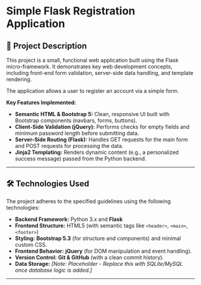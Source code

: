 # Simple Flask Registration Application

## 🚀 Project Description

This project is a small, functional web application built using the Flask micro-framework. It demonstrates key web development concepts, including front-end form validation, server-side data handling, and template rendering.

The application allows a user to register an account via a simple form.

**Key Features Implemented:**

* **Semantic HTML & Bootstrap 5:** Clean, responsive UI built with Bootstrap components (navbars, forms, buttons).
* **Client-Side Validation (jQuery):** Performs checks for empty fields and minimum password length before submitting data.
* **Server-Side Routing (Flask):** Handles GET requests for the main form and POST requests for processing the data.
* **Jinja2 Templating:** Renders dynamic content (e.g., a personalized success message) passed from the Python backend.

---

## 🛠 Technologies Used

The project adheres to the specified guidelines using the following technologies:

* **Backend Framework:** Python 3.x and **Flask**
* **Frontend Structure:** HTML5 (with semantic tags like `<header>`, `<main>`, `<footer>`)
* **Styling:** **Bootstrap 5.3** (for structure and components) and minimal custom CSS.
* **Frontend Behavior:** **jQuery** (for DOM manipulation and event handling).
* **Version Control:** **Git & GitHub** (with a clean commit history).
* **Data Storage:** *[Note: Placeholder - Replace this with SQLite/MySQL once database logic is added.]*

---


